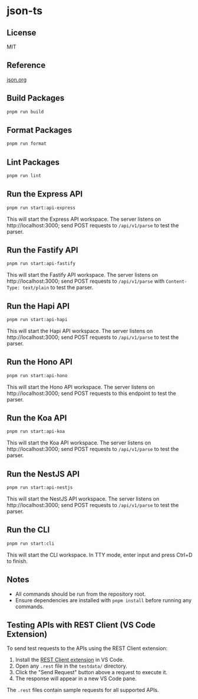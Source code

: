 # json-ts

## License

MIT

## Reference

[json.org](http://json.org)

## Build Packages

```sh
pnpm run build
```

## Format Packages

```sh
pnpm run format
```

## Lint Packages

```sh
pnpm run lint
```

## Run the Express API

```sh
pnpm run start:api-express
```

This will start the Express API workspace. The server listens on http://localhost:3000; send POST requests to `/api/v1/parse` to test the parser.

## Run the Fastify API

```sh
pnpm run start:api-fastify
```

This will start the Fastify API workspace. The server listens on http://localhost:3000; send POST requests to `/api/v1/parse` with `Content-Type: text/plain` to test the parser.

## Run the Hapi API

```sh
pnpm run start:api-hapi
```

This will start the Hapi API workspace. The server listens on http://localhost:3000; send POST requests to `/api/v1/parse` to test the parser.

## Run the Hono API

```sh
pnpm run start:api-hono
```

This will start the Hono API workspace. The server listens on http://localhost:3000; send POST requests to this endpoint to test the parser.

## Run the Koa API

```sh
pnpm run start:api-koa
```

This will start the Koa API workspace. The server listens on http://localhost:3000; send POST requests to `/api/v1/parse` to test the parser.

## Run the NestJS API

```sh
pnpm run start:api-nestjs
```

This will start the NestJS API workspace. The server listens on http://localhost:3000; send POST requests to `/api/v1/parse` to test the parser.

## Run the CLI

```sh
pnpm run start:cli
```

This will start the CLI workspace. In TTY mode, enter input and press Ctrl+D to finish.

## Notes

- All commands should be run from the repository root.
- Ensure dependencies are installed with `pnpm install` before running any commands.

## Testing APIs with REST Client (VS Code Extension)

To send test requests to the APIs using the REST Client extension:

1. Install the [REST Client extension](https://marketplace.visualstudio.com/items?itemName=humao.rest-client) in VS Code.
2. Open any `.rest` file in the `testdata/` directory.
3. Click the "Send Request" button above a request to execute it.
4. The response will appear in a new VS Code pane.

The `.rest` files contain sample requests for all supported APIs.
